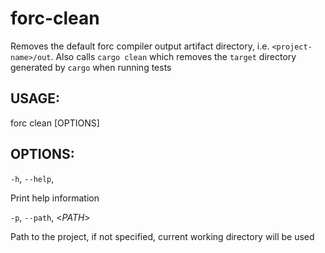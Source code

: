
# forc-clean
Removes the default forc compiler output artifact directory, i.e. `<project-name>/out`. Also calls
`cargo clean` which removes the `target` directory generated by `cargo` when running tests


## USAGE:
forc clean [OPTIONS]


## OPTIONS:

`-h`, `--help`, 

Print help information

`-p`, `--path`, <_PATH_>

Path to the project, if not specified, current working directory will be
used
